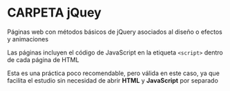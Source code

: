 ﻿# CARPETA jQuey
Páginas web con métodos básicos de jQuery asociados al diseño o efectos y animaciones

Las páginas incluyen el código de JavaScript en la etiqueta `<script>` dentro de cada página de HTML

Esta es una práctica poco recomendable, pero válida en este caso, ya que facilita el estudio sin necesidad de abrir **HTML** y **JavaScript** por separado